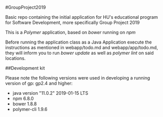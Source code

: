 #GroupProject2019


Basic repo containing the initial application for HU's educational program for Software Development, more specifically Group Project 2019

This is a *Polymer* application, based on *bower* running on *npm*

Before running the application class as a Java Application execute the instructions as mentioned in webapp/todo.md and webapp/app/todo.md, they will inform you to run *bower update* as well as *polymer lint* on said locations.

##Development kit

Please note the following versions were used in developing a running version of gp: gp2.4 and higher:
- java version "11.0.2" 2019-01-15 LTS
- npm 6.8.0
- bower 1.8.8
- polymer-cli 1.9.6
